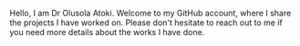 Hello, I am Dr Olusola Atoki.
Welcome to my GitHub account, where I share the projects I have worked on. 
Please don't hesitate to reach out to me if you need more details about the works I have done.

<!---
AtokiOJ/AtokiOJ is a ✨ special ✨ repository because its `README.md` (this file) appears on your GitHub profile.
You can click the Preview link to take a look at your changes.
--->
